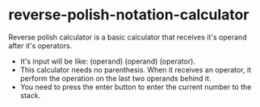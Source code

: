 # reverse-polish-notation-calculator
Reverse polish calculator is a basic calculator that receives it's operand after it's operators.

- It's input will be like: (operand) (operand) (operator).
- This calculator needs no parenthesis. When it receives an operator, it perform the operation on the last two operands behind it.
- You need to press the enter button to enter the current number to the stack.
